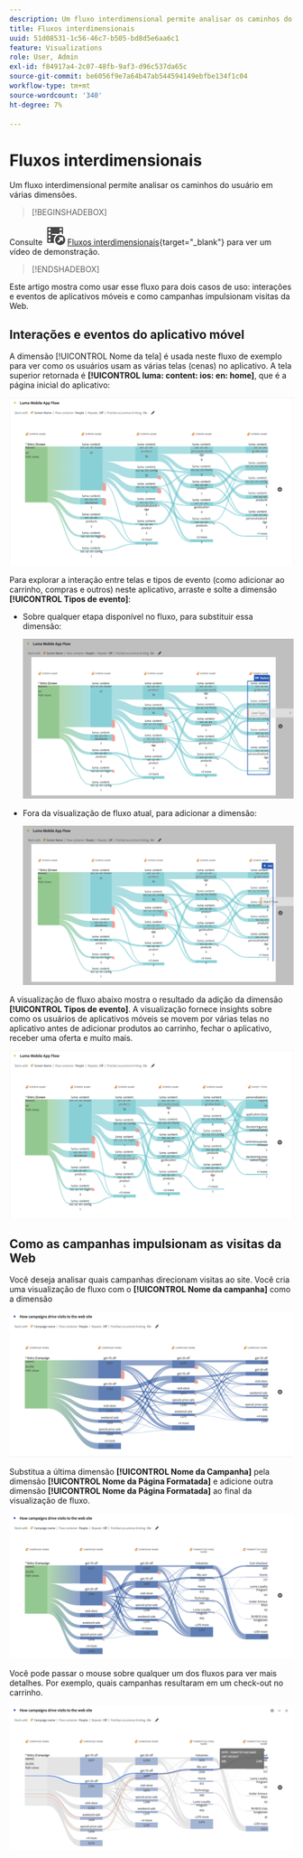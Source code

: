 ```yaml
---
description: Um fluxo interdimensional permite analisar os caminhos do usuário em várias dimensões.
title: Fluxos interdimensionais
uuid: 51d08531-1c56-46c7-b505-bd8d5e6aa6c1
feature: Visualizations
role: User, Admin
exl-id: f84917a4-2c07-48fb-9af3-d96c537da65c
source-git-commit: be6056f9e7a64b47ab544594149ebfbe134f1c04
workflow-type: tm+mt
source-wordcount: '340'
ht-degree: 7%

---
```


# Fluxos interdimensionais

Um fluxo interdimensional permite analisar os caminhos do usuário em várias dimensões.

>[!BEGINSHADEBOX]

Consulte ![VideoCheckedOut](/help/assets/icons/VideoCheckedOut.svg) [Fluxos interdimensionais](https://video.tv.adobe.com/v/24041?quality=12&learn=on){target="_blank"} para ver um vídeo de demonstração.

>[!ENDSHADEBOX]

Este artigo mostra como usar esse fluxo para dois casos de uso: interações e eventos de aplicativos móveis e como campanhas impulsionam visitas da Web.

## Interações e eventos do aplicativo móvel

A dimensão [!UICONTROL Nome da tela] é usada neste fluxo de exemplo para ver como os usuários usam as várias telas (cenas) no aplicativo. A tela superior retornada é **[!UICONTROL luma: content: ios: en: home]**, que é a página inicial do aplicativo:

![Um fluxo mostrando o Item Adicionado.](assets/flowapp.png)

Para explorar a interação entre telas e tipos de evento (como adicionar ao carrinho, compras e outros) neste aplicativo, arraste e solte a dimensão **[!UICONTROL Tipos de evento]**:

* Sobre qualquer etapa disponível no fluxo, para substituir essa dimensão:

  ![Um fluxo mostrando a dimensão Página arrastada para as várias áreas.](assets/flowapp-replace.png)

* Fora da visualização de fluxo atual, para adicionar a dimensão:

  ![Um fluxo mostrando a dimensão Página arrastada para o espaço em branco no final.](assets/flowapp-add.png)

A visualização de fluxo abaixo mostra o resultado da adição da dimensão **[!UICONTROL Tipos de evento]**. A visualização fornece insights sobre como os usuários de aplicativos móveis se movem por várias telas no aplicativo antes de adicionar produtos ao carrinho, fechar o aplicativo, receber uma oferta e muito mais.

![Um fBaixo mostrando os resultados da dimensão Página no topo da lista.](assets/flowapp-result.png)

## Como as campanhas impulsionam as visitas da Web

Você deseja analisar quais campanhas direcionam visitas ao site. Você cria uma visualização de fluxo com o **[!UICONTROL Nome da campanha]** como a dimensão

![Dimensão do nome da campanha da Web de fluxo](assets/flowweb.png)

Substitua a última dimensão **[!UICONTROL Nome da Campanha]** pela dimensão **[!UICONTROL Nome da Página Formatada]** e adicione outra dimensão **[!UICONTROL Nome da Página Formatada]** ao final da visualização de fluxo.

![Nome da campanha da Web de fluxo e dimensão da página da Web](assets/flowweb-replace.png)

Você pode passar o mouse sobre qualquer um dos fluxos para ver mais detalhes. Por exemplo, quais campanhas resultaram em um check-out no carrinho.

![Focalizar o nome da campanha da Web de fluxo e a dimensão da página da Web](assets/flowweb-hover.png)
